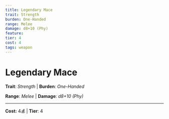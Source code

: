```yaml
---
title: Legendary Mace
trait: Strength
burden: One-Handed
range: Melee
damage: d8+10 (Phy)
feature: 
tier: 4
cost: 4
tags: weapon
---
```

# Legendary Mace

**Trait**: _Strength_ | **Burden**: _One-Handed_

**Range**: _Melee_ | **Damage**: _d8+10 (Phy)_

___
**Cost:** 4💰 | **Tier**: 4
